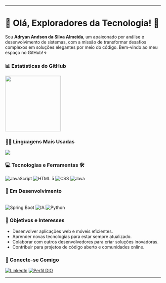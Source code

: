 

---

# 🌟 Olá, Exploradores da Tecnologia! 🌟

Sou **Adryan Andson da Silva Almeida**, um apaixonado por análise e desenvolvimento de sistemas, com a missão de transformar desafios complexos em soluções elegantes por meio do código. Bem-vindo ao meu espaço no GitHub! 🌀

### 📊 **Estatísticas do GitHub**
<a href="https://github.com/AdryanAndson">
  <img loading="lazy" height="180em" src="https://github-readme-stats.vercel.app/api?username=AdryanAndson&show_icons=true&theme=dracula&include_all_commits=true&count_private=true"/>
</a>

### 🧑‍💻 **Linguagens Mais Usadas**
<a href="https://github.com/AdryanAndson">
  <img align="center" src="https://github-readme-stats.vercel.app/api/top-langs/?username=AdryanAndson&layout=compact&theme=dracula" />
</a>

### 💻 **Tecnologias e Ferramentas** 🛠️
<div style="display: inline_block">
  <img align="center" alt="JavaScript" src="https://img.shields.io/badge/JavaScript-323330?style=for-the-badge&logo=javascript&logoColor=F7DF1E" />
  <img align="center" alt="HTML 5" src="https://img.shields.io/badge/HTML5-E34F26?style=for-the-badge&logo=html5&logoColor=white" />
  <img align="center" alt="CSS" src="https://img.shields.io/badge/CSS3-1572B6?style=for-the-badge&logo=css3&logoColor=white" />
  <img align="center" alt="Java" src="https://img.shields.io/badge/Java-ED8B00?style=for-the-badge&logo=java&logoColor=white" />
</div>

### 🌱 **Em Desenvolvimento**
<div style="display: inline_block"><br/>
  <img align="center" alt="Spring Boot" src="https://img.shields.io/badge/Spring%20Boot-6DB33F?style=for-the-badge&logo=spring&logoColor=white" />
  <img align="center" alt="IA" src="https://img.shields.io/badge/Intelig%C3%AAncia%20Artificial-FF9900?style=for-the-badge&logoColor=white" />
  <img align="center" alt="Python" src="https://img.shields.io/badge/python-3670A0?style=for-the-badge&logo=python&logoColor=ffdd54" />
</div>

### 🌟 **Objetivos e Interesses**
- Desenvolver aplicações web e móveis eficientes.
- Aprender novas tecnologias para estar sempre atualizado.
- Colaborar com outros desenvolvedores para criar soluções inovadoras.
- Contribuir para projetos de código aberto e comunidades online.

### 📲 **Conecte-se Comigo**
[![LinkedIn](https://img.shields.io/badge/linkedin-%230077B5.svg?style=for-the-badge&logo=linkedin&logoColor=white)](https://www.linkedin.com/in/adryan-andson/) 
[![Perfil DIO](https://img.shields.io/badge/-Meu%20Perfil%20na%20DIO-30A3DC?style=for-the-badge)](https://www.dio.me/users/andsonadryan180)

---
